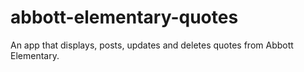 # abbott-elementary-quotes

An app that displays, posts, updates and deletes quotes from Abbott Elementary.
